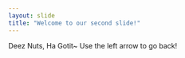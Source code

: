 ```yaml
---
layout: slide
title: "Welcome to our second slide!"
---
```

Deez Nuts, Ha Gotit~
Use the left arrow to go back!
